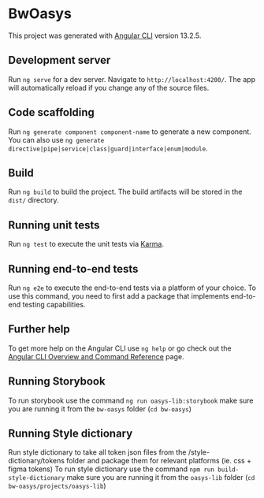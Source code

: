 # BwOasys

This project was generated with [Angular CLI](https://github.com/angular/angular-cli) version 13.2.5.

## Development server

Run `ng serve` for a dev server. Navigate to `http://localhost:4200/`. The app will automatically reload if you change any of the source files.

## Code scaffolding

Run `ng generate component component-name` to generate a new component. You can also use `ng generate directive|pipe|service|class|guard|interface|enum|module`.

## Build

Run `ng build` to build the project. The build artifacts will be stored in the `dist/` directory.

## Running unit tests

Run `ng test` to execute the unit tests via [Karma](https://karma-runner.github.io).

## Running end-to-end tests

Run `ng e2e` to execute the end-to-end tests via a platform of your choice. To use this command, you need to first add a package that implements end-to-end testing capabilities.

## Further help

To get more help on the Angular CLI use `ng help` or go check out the [Angular CLI Overview and Command Reference](https://angular.io/cli) page.


## Running Storybook

To run storybook use the command `ng run oasys-lib:storybook` make sure you are running it from the `bw-oasys` folder (`cd bw-oasys`)

## Running Style dictionary

Run style dictionary to take all token json files from the /style-dictionary/tokens folder and package them for relevant platforms (ie. css + figma tokens)
To run style dictionary use the command `npm run build-style-dictionary` make sure you are running it from the `oasys-lib` folder (`cd bw-oasys/projects/oasys-lib`)
